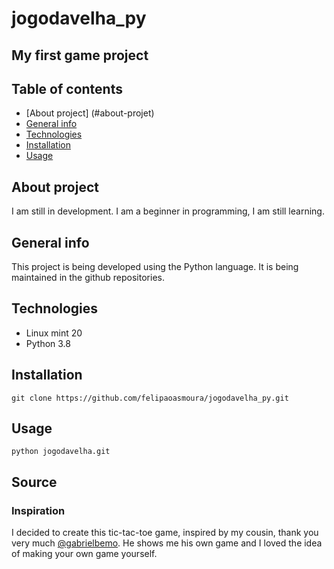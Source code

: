 # jogodavelha_py
## My first game project

## Table of contents
* [About project] (#about-projet)
* [General info](#general-info)
* [Technologies](#technologies)
* [Installation](#installtion)
* [Usage](#usage)

## About project
I am still in development.
I am a beginner in programming, I am still learning.

## General info
This project is being developed using the Python language.
It is being maintained in the github repositories.

## Technologies

* Linux mint 20
* Python 3.8

## Installation
```
git clone https://github.com/felipaoasmoura/jogodavelha_py.git
```

## Usage
```
python jogodavelha.git
```

## Source
### Inspiration
I decided to create this tic-tac-toe game, inspired by my cousin, thank you very much [@gabrielbemo](https://github.com/Gabrielbemo).
He shows me his own game and I loved the idea of making your own game yourself.


